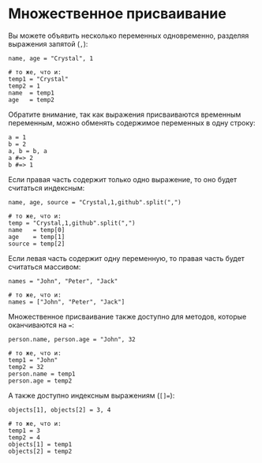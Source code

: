 # Множественное присваивание

Вы можете объявить несколько переменных одновременно, разделяя выражения запятой (`,`):

```crystal
name, age = "Crystal", 1

# то же, что и:
temp1 = "Crystal"
temp2 = 1
name  = temp1
age   = temp2
```

Обратите внимание, так как выражения присваиваются временным переменным, можно обменять содержимое переменных в одну строку:

```crystal
a = 1
b = 2
a, b = b, a
a #=> 2
b #=> 1
```

Если правая часть содержит только одно выражение, то оно будет считаться индексным:

```crystal
name, age, source = "Crystal,1,github".split(",")

# то же, что и:
temp = "Crystal,1,github".split(",")
name   = temp[0]
age    = temp[1]
source = temp[2]
```

Если левая часть содержит одну переменную, то правая часть будет считаться массивом:

```crystal
names = "John", "Peter", "Jack"

# то же, что и:
names = ["John", "Peter", "Jack"]
```

Множественное присваивание также доступно для методов, которые оканчиваются на `=`:

```crystal
person.name, person.age = "John", 32

# то же, что и:
temp1 = "John"
temp2 = 32
person.name = temp1
person.age = temp2
```

А также доступно индексным выражениям (`[]=`):

```crystal
objects[1], objects[2] = 3, 4

# то же, что и:
temp1 = 3
temp2 = 4
objects[1] = temp1
objects[2] = temp2
```
